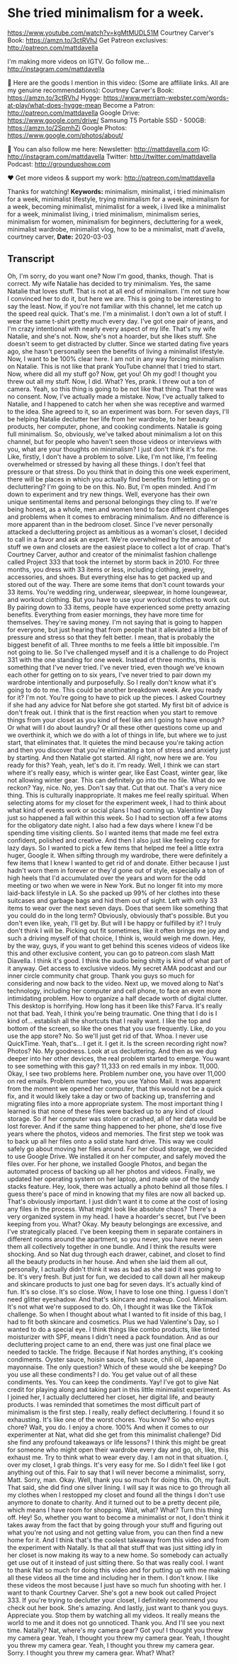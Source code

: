 # She tried minimalism for a week.
https://www.youtube.com/watch?v=kgMtMUDL51M
Courtney Carver's Book: https://amzn.to/3ctRVhJ
Get Patreon exclusives: http://patreon.com/mattdavella

I'm making more videos on IGTV. Go follow me...
http://instagram.com/mattdavella

🙊 Here are the goods I mention in this video:
(Some are affiliate links. All are my genuine recommendations): 
Courtney Carver's Book: https://amzn.to/3ctRVhJ
Hygge: https://www.merriam-webster.com/words-at-play/what-does-hygge-mean
Become a Patron: http://patreon.com/mattdavella
Google Drive: https://www.google.com/drive/
Samsung T5 Portable SSD - 500GB: https://amzn.to/2SpmhZi
Google Photos: https://www.google.com/photos/about/

💯 You can also follow me here:
Newsletter:  http://mattdavella.com
IG:  http://instagram.com/mattdavella
Twitter:  http://twitter.com/mattdavella
Podcast:  http://groundupshow.com

❤️ Get more videos & support my work:
http://patreon.com/mattdavella

Thanks for watching!
**Keywords:** minimalism, minimalist, i tried minimalism for a week, minimalist lifestyle, trying minimalism for a week, minimalism for a week, becoming minimalist, minimalist for a week, i lived like a minimalist for a week, minimalist living, i tried minimalism, minimalism series, minimalism for women, minimalism for beginners, decluttering for a week, minimalist wardrobe, minimalist vlog, how to be a minimalist, matt d'avella, courtney carver, 
**Date:** 2020-03-03

## Transcript
 Oh, I'm sorry, do you want one? Now I'm good, thanks, though. That is correct. My wife Natalie has decided to try minimalism. Yes, the same Natalie that loves stuff. That is not at all end of minimalism. I'm not sure how I convinced her to do it, but here we are. This is going to be interesting to say the least. Now, if you're not familiar with this channel, let me catch up the speed real quick. That's me. I'm a minimalist. I don't own a lot of stuff. I wear the same t-shirt pretty much every day. I've got one pair of jeans, and I'm crazy intentional with nearly every aspect of my life. That's my wife Natalie, and she's not. Now, she's not a hoarder, but she likes stuff. She doesn't seem to get distracted by clutter. Since we started dating five years ago, she hasn't personally seen the benefits of living a minimalist lifestyle. Now, I want to be 100% clear here. I am not in any way forcing minimalism on Natalie. This is not like that prank YouTube channel that I tried to start. Now, where did all my stuff go? Now, get you! Oh my god! I thought you threw out all my stuff. Now, I did. What? Yes, prank. I threw out a ton of camera. Yeah, so this thing is going to be not like that thing. That there was no consent. Now, I've actually made a mistake. Now, I've actually talked to Natalie, and I happened to catch her when she was receptive and warmed to the idea. She agreed to it, so an experiment was born. For seven days, I'll be helping Natalie declutter her life from her wardrobe, to her beauty products, her computer, phone, and cooking condiments. Natalie is going full minimalism. So, obviously, we've talked about minimalism a lot on this channel, but for people who haven't seen those videos or interviews with you, what are your thoughts on minimalism? I just don't think it's for me. Like, firstly, I don't have a problem to solve. Like, I'm not like, I'm feeling overwhelmed or stressed by having all these things. I don't feel that pressure or that stress. Do you think that in doing this one week experiment, there will be places in which you actually find benefits from letting go or decluttering? I'm going to be on this. No. But, I'm open minded. And I'm down to experiment and try new things. Well, everyone has their own unique sentimental items and personal belongings they cling to. If we're being honest, as a whole, men and women tend to face different challenges and problems when it comes to embracing minimalism. And no difference is more apparent than in the bedroom closet. Since I've never personally attacked a decluttering project as ambitious as a woman's closet, I decided to call in a favor and ask an expert. We're overwhelmed by the amount of stuff we own and closets are the easiest place to collect a lot of crap. That's Courtney Carver, author and creator of the minimalist fashion challenge called Project 333 that took the internet by storm back in 2010. For three months, you dress with 33 items or less, including clothing, jewelry, accessories, and shoes. But everything else has to get packed up and stored out of the way. There are some items that don't count towards your 33 items. You're wedding ring, underwear, sleepwear, in home loungewear, and workout clothing. But you have to use your workout clothes to work out. By pairing down to 33 items, people have experienced some pretty amazing benefits. Everything from easier mornings, they have more time for themselves. They're saving money. I'm not saying that is going to happen for everyone, but just hearing that from people that it alleviated a little bit of pressure and stress so that they felt better. I mean, that is probably the biggest benefit of all. Three months to me feels a little bit impossible. I'm not going to lie. So I've challenged myself and it is a challenge to do Project 331 with the one standing for one week. Instead of three months, this is something that I've never tried. I've never tried, even though we've known each other for getting on to six years, I've never tried to pair down my wardrobe intentionally and purposefully. So I really don't know what it's going to do to me. This could be another breakdown week. Are you ready for it? I'm not. You're going to have to pick up the pieces. I asked Courtney if she had any advice for Nat before she got started. My first bit of advice is don't freak out. I think that is the first reaction when you start to remove things from your closet as you kind of feel like am I going to have enough? Or what will I do about laundry? Or all these other questions come up and we overthink it, which we do with a lot of things in life, but where we to just start, that eliminates that. It quietes the mind because you're taking action and then you discover that you're eliminating a ton of stress and anxiety just by starting. And then Natalie got started. All right, now here we are. You ready for this? Yeah, yeah, let's do it. I'm ready. Well, I think we can start where it's really easy, which is winter gear, like East Coast, winter gear, like not allowing winter gear. This can definitely go into the no file. What do we reckon? Yay, nice. No, yes. Don't say that. Cut that out. That's a very nice thing. This is culturally inappropriate. It makes me feel really spiritual. When selecting atoms for my closet for the experiment week, I had to think about what kind of events work or social plans I had coming up. Valentine's Day just so happened a fall within this week. So I had to section off a few atoms for the obligatory date night. I also had a few days where I knew I'd be spending time visiting clients. So I wanted items that made me feel extra confident, polished and creative. And then I also just like feeling cozy for lazy days. So I wanted to pick a few items that helped me feel a little extra huger, Google it. When sifting through my wardrobe, there were definitely a few items that I knew I wanted to get rid of and donate. Either because I just hadn't worn them in forever or they'd gone out of style, especially a ton of high heels that I'd accumulated over the years and worn for the odd meeting or two when we were in New York. But no longer fit into my more laid-back lifestyle in LA. So she packed up 99% of her clothes into these suitcases and garbage bags and hid them out of sight. Left with only 33 items to wear over the next seven days. Does that seem like something that you could do in the long term? Obviously, obviously that's possible. But you don't even like, yeah, I'll get by. But will I be happy or fulfilled by it? I truly don't think I will be. Picking out fit sometimes, like it often brings me joy and such a driving myself of that choice, I think is, would weigh me down. Hey, by the way, guys, if you want to get behind this scenes videos of videos like this and other exclusive content, you can go to patreon.com slash Matt Diavella. I think it's good. I think the audio being shitty is kind of what part of it anyway. Get access to exclusive videos. My secret AMA podcast and our inner circle community chat group. Thank you guys so much for considering and now back to the video. Next up, we moved along to Nat's technology, including her computer and cell phone, to face an even more intimidating problem. How to organize a half decade worth of digital clutter. This desktop is horrifying. How long has it been like this? Farva. It's really not that bad. Yeah, I think you're being traumatic. One thing that I do is I kind of... establish all the shortcuts that I really want. I like the top and bottom of the screen, so like the ones that you use frequently. Like, do you use the app store? No. So we'll just get rid of that. Whoa. I never use QuickTime. Yeah, that's... I get it. I get it. Is the screen recording right now? Photos? No. My goodness. Look at us decluttering. And then as we dug deeper into her other devices, the real problem started to emerge. You want to see something with this gay? 11,333 on red emails in my inbox. 11,000. Okay, I see two problems here. Problem number one, you have over 11,000 on red emails. Problem number two, you use Yahoo Mail. It was apparent from the moment we opened her computer, that this would not be a quick fix, and it would likely take a day or two of backing up, transferring and migrating files into a more appropriate system. The most important thing I learned is that none of these files were backed up to any kind of cloud storage. So if her computer was stolen or crashed, all of her data would be lost forever. And if the same thing happened to her phone, she'd lose five years where the photos, videos and memories. The first step we took was to back up all her files onto a solid state hard drive. This way we could safely go about moving her files around. For her cloud storage, we decided to use Google Drive. We installed it on her computer, and safely moved the files over. For her phone, we installed Google Photos, and began the automated process of backing up all her photos and videos. Finally, we updated her operating system on her laptop, and made use of the handy stacks feature. Hey, look, there was actually a photo behind all those files. I guess there's pace of mind in knowing that my files are now all backed up. That's obviously important. I just didn't want it to come at the cost of losing any files in the process. What might look like absolute chaos? There's a very organized system in my head. I have a hoarder's secret, but I've been keeping from you. What? Okay. My beauty belongings are excessive, and I've strategically placed. I've been keeping them in separate containers in different rooms around the apartment, so you never, you have never seen them all collectively together in one bundle. And I think the results were shocking. And so Nat dug through each drawer, cabinet, and closet to find all the beauty products in her house. And when she laid them all out, personally, I actually didn't think it was as bad as she said it was going to be. It's very fresh. But just for fun, we decided to call down all her makeup and skincare products to just one bag for seven days. It's actually kind of fun. It's so close. It's so close. Wow, I have to lose one thing. I guess I don't need glitter eyeshadow. And that's skincare and makeup. Cool. Minimalism. It's not what we're supposed to do. Oh, I thought it was like the TikTok challenge. So when I thought about what I wanted to fit inside of this bag, I had to fit both skincare and cosmetics. Plus we had Valentine's Day, so I wanted to do a special eye. I think things like combo products, like tinted moisturizer with SPF, means I didn't need a pack foundation. And as our decluttering project came to an end, there was just one final place we needed to tackle. The fridge. Because if Nat hordes anything, it's cooking condiments. Oyster sauce, hoisin sauce, fish sauce, chili oil, Japanese mayonnaise. The only question? Which of these would she be keeping? Do you use all these condiments? I do. You get value out of all these condiments. Yes. You can keep the condiments. Yay! I've got to give Nat credit for playing along and taking part in this little minimalist experiment. As I joined her, I actually decluttered her closet, her digital life, and beauty products. I was reminded that sometimes the most difficult part of minimalism is the first step. I really, really deflect decluttering. I found it so exhausting. It's like one of the worst chores. You know? So who enjoys chore? Wait, you do. I enjoy a chore. 100% And when it comes to our experimenter at Nat, what did she get from this minimalist challenge? Did she find any profound takeaways or life lessons? I think this might be great for someone who might open their wardrobe every day and go, oh, like, this exhaust me. Try to think what to wear every day. I am not in that situation. I, over my closet, I grab things. It's very easy for me. So I didn't feel like I got anything out of this. Fair to say that I will never become a minimalist, sorry, Matt. Sorry, man. Okay. Well, thank you so much for doing this. Oh, my fault. That said, she did find one silver lining. I will say it was nice to go through all my clothes when I restopped my closet and found all the things I don't use anymore to donate to charity. And it turned out to be a pretty decent pile, which means I have room for shopping. Wait, what? What? Turn this thing off. Hey! So, whether you want to become a minimalist or not, I don't think it takes away from the fact that by going through your stuff and figuring out what you're not using and not getting value from, you can then find a new home for it. And I think that's the coolest takeaway from this video and from the experiment with Natally. Is that all that stuff that was just sitting idly in her closet is now making its way to a new home. So somebody can actually get use out of it instead of just sitting there. So that was really cool. I want to thank Nat so much for doing this video and for putting up with me making all these videos all the time and including her in them. I don't know. I like these videos the most because I just have so much fun shooting with her. I want to thank Courtney Carver. She's got a new book out called Project 333. If you're trying to declutter your closet, I definitely recommend you check out her book. She's amazing. And lastly, just want to thank you guys. Appreciate you. Stop them by watching all my videos. It really means the world to me and it does not go unnoticed. Thank you. And I'll see you next time. Natally? Nat, where's my camera gear? Got you! I thought you threw my camera gear. Yeah, I thought you threw my camera gear. Yeah, I thought you threw my camera gear. Yeah, I thought you threw my camera gear. Sorry. I thought you threw my camera gear. What? What?
